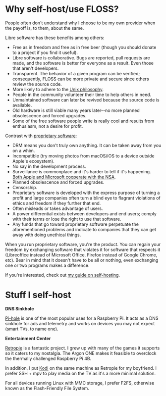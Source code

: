 # Why self-host/use FLOSS?

People often don't understand why I choose to be my own provider when
the payoff is, to them, about the same.

Libre software has these benefits among others:

- Free as in freedom and free as in free beer (though you should donate
  to a project if you find it useful).
- Libre software is collaborative. Bugs are reported, pull requests are
  made, and the software is better for everyone as a result. Even those
  that aren't developers.
- Transparent. The behavior of a given program can be verified;
  consequently, FLOSS can be more private and secure since others
  review the source code.
- More likely to adhere to the [Unix
  philosophy](https://en.wikipedia.org/wiki/Unix_philosophy).
- People in the community volunteer their time to help others in need.
- Unmaintained software can later be revived because the source code is
  available.
- Old hardware is still viable many years later--no more planned obsolescence
  and forced upgrades.
- Some of the free software people write is really cool and results from
  enthusiasm, not a desire for profit.

Contrast with [proprietary
software](https://www.gnu.org/proprietary/proprietary.en.html):

- DRM means you don't truly own anything. It can be taken away from you
  on a whim.
- Incompatible (try moving photos from macOS/iOS to a device outside
  Apple's ecosystem).
- No say in the development process.
- Surveillance is commonplace and it's harder to tell if it's
  happening. [Both Apple and Microsoft cooperate with the NSA](/images/Prism_slide_5.jpg).
- Planned obsolescence and forced upgrades.
- Censorship.
- Proprietary software is developed with the express purpose of turning
  a profit and large companies often turn a blind eye to flagrant
  violations of ethics and freedom if they further that end.
- Often misleads or takes advantage of users.
- A power differential exists between developers and end users; comply
  with their terms or lose the right to use that software.
- Any funds that go toward proprietary software
  perpetuate the aforementioned problems and indicate to companies that
  they can get away with doing unethical things.

When you run proprietary software, you're the product. You can regain
your freedom by exchanging software that violates it for software that
respects it (Libreoffice instead of Microsoft Office, Firefox instead of
Google Chrome, etc). Bear in mind that it doesn't have to be all or
nothing, even exchanging one or two programs makes a difference.

If you're interested, check out [my guide on
self-hosting](/self-host-guide.html).

# Stuff I self-host

**DNS Sinkhole**

[Pi-hole](https://pi-hole.net/) is one of the most popular uses for
a Raspberry Pi. It acts as a DNS sinkhole for ads and telemetry and
works on devices you may not expect (smart TVs, to name one).

**Entertainment Center**

[Retropie](https://retropie.org.uk/) is a fantastic project. I grew up
with many of the games it supports so it caters to my nostalgia. The
Argon ONE makes it feasible to overclock the thermally challenged
Raspberry Pi 4B.

In addition, I put [Kodi](http://kodi.tv/) on the same machine as
Retropie for my boyfriend. I prefer SSH + mpv to play media on the TV as
it's a more minimal solution.

For all devices running Linux with MMC storage, I prefer F2FS, otherwise
known as the Flash-Friendly File System.

